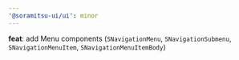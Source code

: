 ```yaml
---
'@soramitsu-ui/ui': minor
---
```


**feat**: add Menu components (`SNavigationMenu`, `SNavigationSubmenu`, `SNavigationMenuItem`, `SNavigationMenuItemBody`)
